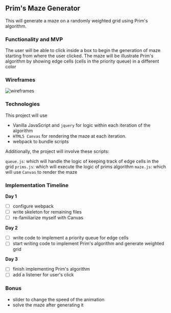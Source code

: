 ## Prim's Maze Generator

This will generate a maze on a randomly weighted grid using
Prim's algorithm.

### Functionality and MVP

The user will be able to click inside a box to begin the generation of maze
starting from where the user clicked. The maze will be illustrate Prim's
algorithm by showing edge cells (cells in the priority queue) in a different
color

### Wireframes

![wireframes](./maze.png)

### Technologies

This project will use
- Vanilla JavaScript and `jquery` for logic within each iteration of the algorithm
- `HTML5 Canvas` for rendering the maze at each iteration.
- webpack to bundle scripts

Additionally, the project will involve these scripts:

`queue.js`: which will handle the logic of keeping track of edge cells in the grid
`prims.js`: which will execute the logic of prims algorithm
`maze.js`: which will use `Canvas` to render the maze

### Implementation Timeline

**Day 1**

-[ ] configure webpack
-[ ] write skeleton for remaining files
-[ ] re-familiarize myself with Canvas

**Day 2**

-[ ] write code to implement a priority queue for edge cells
-[ ] start writing code to implement Prim's algorithm and generate weighted grid

**Day 3**
-[ ] finish implementing Prim's algorithm
-[ ] add a listener for user's click

### Bonus
- slider to change the speed of the animation
- solve the maze after generating it
